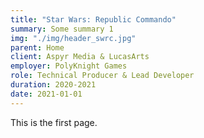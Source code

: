 ```yaml
---
title: "Star Wars: Republic Commando"
summary: Some summary 1
img: "./img/header_swrc.jpg"
parent: Home
client: Aspyr Media & LucasArts
employer: PolyKnight Games
role: Technical Producer & Lead Developer
duration: 2020-2021
date: 2021-01-01
---
```


This is the first page.